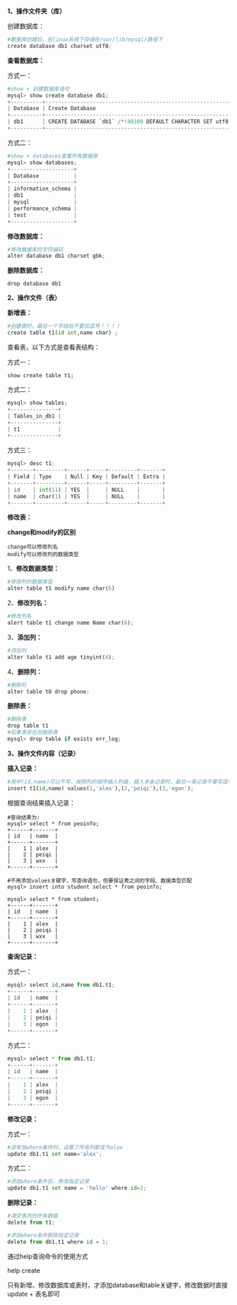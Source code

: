 **1、操作文件夹（库）**

创建数据库：

```python
#数据库创建后，在linux系统下存储在/var/lib/mysql/路径下
create database db1 charset utf8;
```



**查看数据库：**

方式一：

```python
#show + 创建数据库语句
mysql> show create database db1;
+----------+--------------------------------------------------------------+
| Database | Create Database                                              |
+----------+--------------------------------------------------------------+
| db1      | CREATE DATABASE `db1` /*!40100 DEFAULT CHARACTER SET utf8 */ |
+----------+--------------------------------------------------------------+
```

方式二：

```python
#show + databases查看所有数据库
mysql> show databases;
+--------------------+
| Database           |
+--------------------+
| information_schema |
| db1                |
| mysql              |
| performance_schema |
| test               |
+--------------------+
```



**修改数据库：**

```python
#修改数据库的字符编码
alter database db1 charset gbk;
```



**删除数据库：**

```
drop database db1 
```



**2、操作文件（表）**

**新增表：**

```python
#创建表时，最后一个字段后不要加逗号！！！！
create table t1(id int,name char) ;
```

查看表，以下方式是查看表结构：

方式一：

```
show create table t1;
```

方式二：

```python
mysql> show tables;
+---------------+
| Tables_in_db1 |
+---------------+
| t1            |
+---------------+
```

方式三：

```python
mysql> desc t1;
+-------+---------+------+-----+---------+-------+
| Field | Type    | Null | Key | Default | Extra |
+-------+---------+------+-----+---------+-------+
| id    | int(11) | YES  |     | NULL    |       |
| name  | char(1) | YES  |     | NULL    |       |
+-------+---------+------+-----+---------+-------+
```



**修改表：**

**change和modify的区别**

```
change可以修改列名
modify可以修改列的数据类型
```



1、**修改数据类型：**

```python
#修改列的数据类型
alter table t1 modify name char(6)
```



2、**修改列名：**


```python
#修改列名
alert table t1 change name Name char(6);
```



3、**添加列：**

```python
#添加列
alter table t1 add age tinyint(4);
```



4、**删除列：**

```python
#删除列
alter table t0 drop phone;
```



**删除表：**

```python
#删除表
drop table t1
#如果表存在则删除表
mysql> drop table if exists err_log;
```



**3、操作文件内容（记录）**

**插入记录：**

```python
#其中(id,name)可以不写，按照列的顺序插入列值，插入多条记录时，最后一条记录不要写逗号
insert t1(id,name) values(1,'alex'),(2,'peiqi'),(3,'egon');
```

根据查询结果插入记录：

```mysql
#查询结果为:
mysql> select * from peoinfo;
+------+-------+
| id   | name  |
+------+-------+
|    1 | alex  |
|    2 | peiqi |
|    3 | wxx   |
+------+-------+

#不用添加values关键字，写查询语句，但要保证表之间的字段、数据类型匹配
mysql> insert into student select * from peoinfo;

mysql> select * from student;
+------+-------+
| id   | name  |
+------+-------+
|    1 | alex  |
|    2 | peiqi |
|    3 | wxx   |
+------+-------+
```



**查询记录：**

方式一：

```python
mysql> select id,name from db1.t1;
+------+-------+
| id   | name  |
+------+-------+
|    1 | alex  |
|    2 | peiqi |
|    3 | egon  |
+------+-------+
```



方式二：

```python
mysql> select * from db1.t1;
+------+-------+
| id   | name  |
+------+-------+
|    1 | alex  |
|    2 | peiqi |
|    3 | egon  |
+------+-------+
```



**修改记录：**

方式一：

```python
#没有加where条件时，设置了所有列都变为alex
update db1.t1 set name='alex';
```



方式二：

```python
#添加where条件后，修改指定记录
update db1.t1 set name = 'hello' where id=2;
```



**删除记录：**

```python
#清空表内的所有数据
delete from t1;
```



```python
#添加where条件删除指定记录
delete from db1.t1 where id = 1;
```



通过help查询命令的使用方式

help create

只有新增、修改数据库或表时，才添加database和table关键字，修改数据时直接update + 表名即可